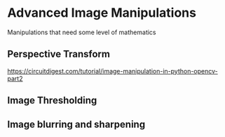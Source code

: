 # Advanced Image Manipulations

Manipulations that need some level of mathematics

## Perspective Transform

https://circuitdigest.com/tutorial/image-manipulation-in-python-opencv-part2

## Image Thresholding

## Image blurring and sharpening